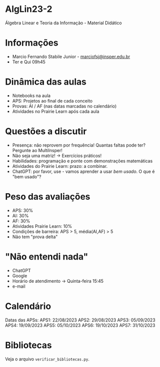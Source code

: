 # AlgLin23-2
Álgebra Linear e Teoria da Informação - Material Didático

# Informações

* Marcio Fernando Stabile Junior - marciofsj@insper.edu.br
* Ter e Qui 09h45

# Dinâmica das aulas

* Notebooks na aula
* APS: Projetos ao final de cada conceito
* Provas: AI / AF (nas datas marcadas no calendário)
* Atividades no Prairie Learn após cada aula

# Questões a discutir

* Presença: não reprovem por frequência! Quantas faltas pode ter? Pergunte ao MultiInsper!
* Não seja uma matriz! -> Exercícios práticos!
* Habilidades: programação e ponte com demonstrações matemáticas
* Atividades do Prairie Learn: prazo: a combinar.
* ChatGPT: por favor, use - vamos aprender a usar *bem usado*. O que é "bem usado"?

# Peso das avaliações

* APS: 30%
* AI: 30%
* AF: 30%
* Atividades Prairie Learn: 10%
* Condições de barreira: APS > 5, média(AI,AF) > 5
* Não tem "prova delta"

# "Não entendi nada"

* ChatGPT
* Google
* Horário de atendimento -> Quinta-feira 15:45
* e-mail

# Calendário

Datas das APSs:
APS1: 22/08/2023
APS2: 29/08/2023
APS3: 05/09/2023
APS4: 19/09/2023
APS5: 05/10/2023
APS6: 19/10/2023
APS7: 31/10/2023

# Bibliotecas

Veja o arquivo `verificar_bibliotecas.py`.
